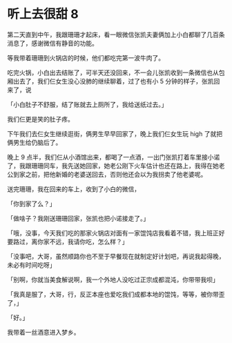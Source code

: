 
# 听上去很甜 8

第二天直到中午，我跟珊珊才起床，看一眼微信张凯夫妻俩加上小白都聊了几百条消息了，感谢微信有静音的功能。

等我带着珊珊到火锅店的时候，他们都吃完第一波牛肉了。

吃完火锅，小白出去结账了，可半天还没回来，不一会儿张凯收到一条微信也从包厢出去了，我们仨女生没心没肺的继续聊着，过了也有小 5 分钟的样子，张凯回来了，说

「小白肚子不舒服，结了账就去上厕所了，我给送纸过去。」

我们仨更是笑的肚子疼。



下午我们去仨女生继续逛街，俩男生早早回家了，晚上我们仨女生玩 high 了就把俩男生给仍脑后了。

晚上 9 点半，我们仨从小酒馆出来，都喝了一点酒，一出门张凯打着车里接小诺了，我跟珊珊同车，我先送她回家，她老公刚下火车估计也还在路上，我得在她老公到家之前，把他新婚的老婆送回去，否则他还会以为我拐卖了他老婆呢。



送完珊珊，我在回来的车上，收到了小白的微信，



「你到家了么？」

「做啥子？我刚送珊珊回家，张凯也把小诺接走了。」

「哦，没事，今天我们吃的那家火锅店对面有一家馄饨店我看着不错，我上班正好要路过，离你家不远，我请你吃，怎么样？」

「没事吧，大哥，虽然顺路你也不至于早餐现在就制定好计划吧，再说我起得晚，未必有时间吃呀」

「别啊，你就当美食解说啊，我一个外地人没吃过正宗成都混沌，你带带我呗」

「我真是服了，大哥，行，反正本座也爱吃我们成都本地的馄饨，等等，被你带歪了，」

「好。」



我带着一丝酒意进入梦乡。
